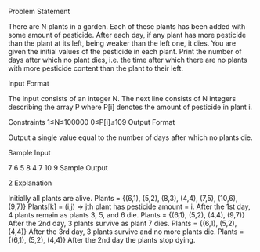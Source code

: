 Problem Statement

There are N plants in a garden. Each of these plants has been added with some amount of pesticide. After each day, if any plant has more pesticide than the plant at its left, being weaker than the left one, it dies. You are given the initial values of the pesticide in each plant. Print the number of days after which no plant dies, i.e. the time after which there are no plants with more pesticide content than the plant to their left.

Input Format

The input consists of an integer N. The next line consists of N integers describing the array P where P[i] denotes the amount of pesticide in plant i.

Constraints 
1≤N≤100000 
0≤P[i]≤109
Output Format

Output a single value equal to the number of days after which no plants die.

Sample Input

7
6 5 8 4 7 10 9
Sample Output

2
Explanation

Initially all plants are alive. 
Plants = {(6,1), (5,2), (8,3), (4,4), (7,5), (10,6), (9,7)} 
Plants[k] = (i,j) => jth plant has pesticide amount = i. 
After the 1st day, 4 plants remain as plants 3, 5, and 6 die. 
Plants = {(6,1), (5,2), (4,4), (9,7)} 
After the 2nd day, 3 plants survive as plant 7 dies. Plants = {(6,1), (5,2), (4,4)} 
After the 3rd day, 3 plants survive and no more plants die. 
Plants = {(6,1), (5,2), (4,4)} 
After the 2nd day the plants stop dying.